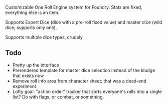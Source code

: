 Customizable One Roll Engine system for Foundry. Stats are fixed, everything else is an item.

Supports Expert Dice (dice with a pre-roll fixed value) and master dice (wild dice; supports only one). 

Supports multiple dice types, crudely.

## Todo
* Pretty up the interface
* Prerendered template for master dice selection instead of the kludge that exists now
* Remove roll info area from character sheet; that was a dead-end experiment
* Lofty goal: "action order" tracker that sorts everyone's rolls into a single list? Do with flags, or combat, or something. 